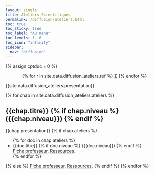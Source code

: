 ```yaml
---
layout: single
title: Ateliers Scientifiques
permalink: /diffusion/ateliers.html
toc: true
toc_sticky: true
toc_label: "Au menu"
toc_levels: 1..6
toc_icon: "infinity"
sidebar:
  nav: "diffusion"
---
```


{% assign cptdoc = 0 %}

<center>
<nobr>
{% for r in site.data.diffusion_ateliers.ref %}
<a href="./psi_doc/ref/{{r.ref}}" class="ref">&Sigma;</a>
{% endfor %}
</nobr>
</center>

{{site.data.diffusion_ateliers.presentation}}

{% for chap in site.data.diffusion_ateliers.ateliers %}
<h2 id="#docs_{{cptdoc}}">{{chap.titre}}
{% if chap.niveau %}
({{chap.niveau}}) 
{% endif %}
</h2>
{{chap.presentation}}
{% if chap.ateliers %}
<ul>
{% for doc in chap.ateliers %}
<li>{{doc.titre}}
{% if doc.niveau %}
({{doc.niveau}})
{% endif %}
<br/><a href="{{doc.fichier}}.pdf">Fiche professeur</a>, <a href="{{doc.fichier}}.zip">Ressources</a>.
</li>
{% endfor %}
</ul>
{% else %}
<a href="{{chap.fichier}}.pdf">Fiche professeur</a>, <a href="{{chap.fichier}}.zip">Ressources</a>.
{% endif %}
{% endfor %}
